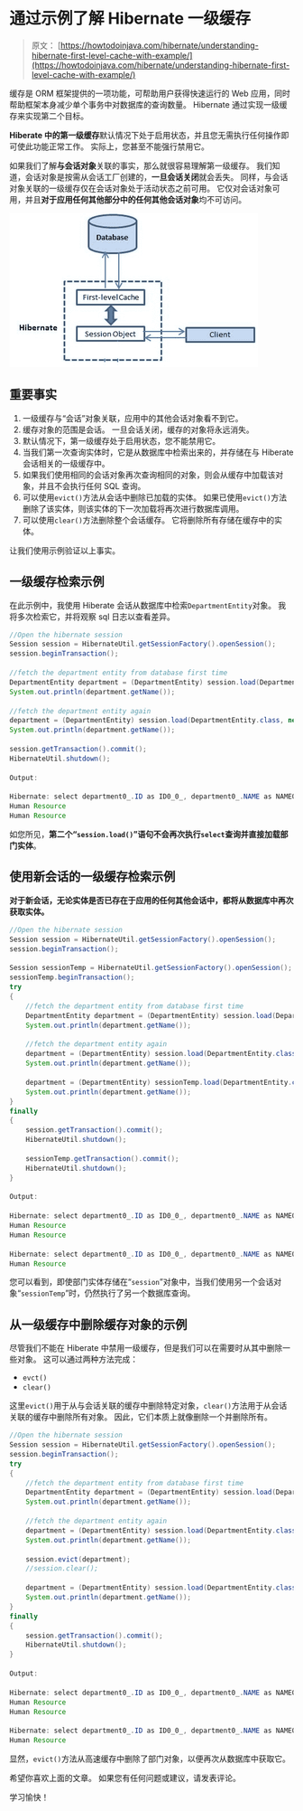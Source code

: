 # 通过示例了解 Hibernate 一级缓存

> 原文： [https://howtodoinjava.com/hibernate/understanding-hibernate-first-level-cache-with-example/](https://howtodoinjava.com/hibernate/understanding-hibernate-first-level-cache-with-example/)

缓存是 ORM 框架提供的一项功能，可帮助用户获得快速运行的 Web 应用，同时帮助框架本身减少单个事务中对数据库的查询数量。 Hibernate 通过实现一级缓存来实现第二个目标。

**Hiberate 中的第一级缓存**默认情况下处于启用状态，并且您无需执行任何操作即可使此功能正常工作。 实际上，您甚至不能强行禁用它。

如果我们了解**与会话对象**关联的事实，那么就很容易理解第一级缓存。 我们知道，会话对象是按需从会话工厂创建的，**一旦会话关闭**就会丢失。 同样，与会话对象关联的一级缓存仅在会话对象处于活动状态之前可用。 它仅对会话对象可用，并且**对于应用任何其他部分中的任何其他会话对象**均不可访问。

![Hibernate first level cache](img/252b014e7dec47ab5497ae85c988bfff.png "Hibernate first level cache")

## 重要事实

1.  一级缓存与“会话”对象关联，应用中的其他会话对象看不到它。
2.  缓存对象的范围是会话。 一旦会话关闭，缓存的对象将永远消失。
3.  默认情况下，第一级缓存处于启用状态，您不能禁用它。
4.  当我们第一次查询实体时，它是从数据库中检索出来的，并存储在与 Hiberate 会话相关的一级缓存中。
5.  如果我们使用相同的会话对象再次查询相同的对象，则会从缓存中加载该对象，并且不会执行任何 SQL 查询。
6.  可以使用`evict()`方法从会话中删除已加载的实体。 如果已使用`evict()`方法删除了该实体，则该实体的下一次加载将再次进行数据库调用。
7.  可以使用`clear()`方法删除整个会话缓存。 它将删除所有存储在缓存中的实体。

让我们使用示例验证以上事实。

## 一级缓存检索示例

在此示例中，我使用 Hiberate 会话从数据库中检索`DepartmentEntity`对象。 我将多次检索它，并将观察 sql 日志以查看差异。

```java
//Open the hibernate session
Session session = HibernateUtil.getSessionFactory().openSession();
session.beginTransaction();

//fetch the department entity from database first time
DepartmentEntity department = (DepartmentEntity) session.load(DepartmentEntity.class, new Integer(1));
System.out.println(department.getName());

//fetch the department entity again
department = (DepartmentEntity) session.load(DepartmentEntity.class, new Integer(1));
System.out.println(department.getName());

session.getTransaction().commit();
HibernateUtil.shutdown();

Output:

Hibernate: select department0_.ID as ID0_0_, department0_.NAME as NAME0_0_ from DEPARTMENT department0_ where department0_.ID=?
Human Resource
Human Resource

```

如您所见，**第二个“`session.load()`”语句不会再次执行`select`查询并直接加载部门实体**。

## 使用新会话的一级缓存检索示例

**对于新会话，无论实体是否已存在于应用的任何其他会话中，都将从数据库中再次获取实体。**

```java
//Open the hibernate session
Session session = HibernateUtil.getSessionFactory().openSession();
session.beginTransaction();

Session sessionTemp = HibernateUtil.getSessionFactory().openSession();
sessionTemp.beginTransaction();
try
{
	//fetch the department entity from database first time
	DepartmentEntity department = (DepartmentEntity) session.load(DepartmentEntity.class, new Integer(1));
	System.out.println(department.getName());

	//fetch the department entity again
	department = (DepartmentEntity) session.load(DepartmentEntity.class, new Integer(1));
	System.out.println(department.getName());

	department = (DepartmentEntity) sessionTemp.load(DepartmentEntity.class, new Integer(1));
	System.out.println(department.getName());
}
finally
{
	session.getTransaction().commit();
	HibernateUtil.shutdown();

	sessionTemp.getTransaction().commit();
	HibernateUtil.shutdown();
}

Output:

Hibernate: select department0_.ID as ID0_0_, department0_.NAME as NAME0_0_ from DEPARTMENT department0_ where department0_.ID=?
Human Resource
Human Resource

Hibernate: select department0_.ID as ID0_0_, department0_.NAME as NAME0_0_ from DEPARTMENT department0_ where department0_.ID=?
Human Resource

```

您可以看到，即使部门实体存储在“`session`”对象中，当我们使用另一个会话对象“`sessionTemp`”时，仍然执行了另一个数据库查询。

## 从一级缓存中删除缓存对象的示例

尽管我们不能在 Hiberate 中禁用一级缓存，但是我们可以在需要时从其中删除一些对象。 这可以通过两种方法完成：

*   `evct()`
*   `clear()`

这里`evict()`用于从与会话关联的缓存中删除特定对象，`clear()`方法用于从会话关联的缓存中删除所有对象。 因此，它们本质上就像删除一个并删除所有。

```java
//Open the hibernate session
Session session = HibernateUtil.getSessionFactory().openSession();
session.beginTransaction();
try
{
	//fetch the department entity from database first time
	DepartmentEntity department = (DepartmentEntity) session.load(DepartmentEntity.class, new Integer(1));
	System.out.println(department.getName());

	//fetch the department entity again
	department = (DepartmentEntity) session.load(DepartmentEntity.class, new Integer(1));
	System.out.println(department.getName());

	session.evict(department);
	//session.clear(); 

	department = (DepartmentEntity) session.load(DepartmentEntity.class, new Integer(1));
	System.out.println(department.getName());
}
finally
{
	session.getTransaction().commit();
	HibernateUtil.shutdown();
}

Output:

Hibernate: select department0_.ID as ID0_0_, department0_.NAME as NAME0_0_ from DEPARTMENT department0_ where department0_.ID=?
Human Resource
Human Resource

Hibernate: select department0_.ID as ID0_0_, department0_.NAME as NAME0_0_ from DEPARTMENT department0_ where department0_.ID=?
Human Resource

```

显然，`evict()`方法从高速缓存中删除了部门对象，以便再次从数据库中获取它。

希望你喜欢上面的文章。 如果您有任何问题或建议，请发表评论。

学习愉快！